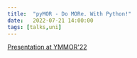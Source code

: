 ```yaml
---
title:  "pyMOR - Do MORe. With Python!"
date:   2022-07-21 14:00:00
tags: [talks,uni]
---
```


[Presentation at YMMOR'22](https://rene.fritze.me/22-ymmor/)
